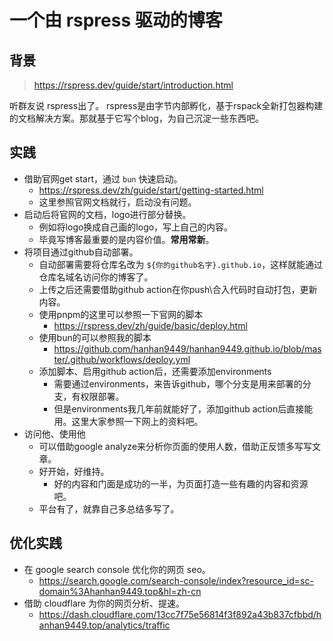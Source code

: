 # 一个由 rspress 驱动的博客

## 背景

> <https://rspress.dev/guide/start/introduction.html>

听群友说 rspress出了。 rspress是由字节内部孵化，基于rspack全新打包器构建的文档解决方案。那就基于它写个blog，为自己沉淀一些东西吧。

## 实践

- 借助官网get start，通过 `bun` 快速启动。
  - <https://rspress.dev/zh/guide/start/getting-started.html>
  - 这里参照官网文档就行，启动没有问题。
- 启动后将官网的文档，logo进行部分替换。
  - 例如将logo换成自己画的logo，写上自己的内容。
  - 毕竟写博客最重要的是内容价值。**常用常新**。
- 将项目通过github自动部署。
  - 自动部署需要将仓库名改为 `${你的github名字}.github.io`，这样就能通过仓库名域名访问你的博客了。
  - 上传之后还需要借助github action在你push\合入代码时自动打包，更新内容。
  - 使用pnpm的这里可以参照一下官网的脚本
    - <https://rspress.dev/zh/guide/basic/deploy.html>
  - 使用bun的可以参照我的脚本
    - <https://github.com/hanhan9449/hanhan9449.github.io/blob/master/.github/workflows/deploy.yml>
  - 添加脚本、启用github action后，还需要添加environments
    - 需要通过environments，来告诉github，哪个分支是用来部署的分支，有权限部署。
    - 但是environments我几年前就能好了，添加github action后直接能用。这里大家参照一下网上的资料吧。
- 访问他、使用他
  - 可以借助google analyze来分析你页面的使用人数，借助正反馈多写写文章。
  - 好开始，好维持。
    - 好的内容和门面是成功的一半，为页面打造一些有趣的内容和资源吧。
  - 平台有了，就靠自己多总结多写了。

## 优化实践

- 在 google search console 优化你的网页 seo。
  - <https://search.google.com/search-console/index?resource_id=sc-domain%3Ahanhan9449.top&hl=zh-cn>
- 借助 cloudflare 为你的网页分析、提速。
  - <https://dash.cloudflare.com/13cc7f75e56814f3f892a43b837cfbbd/hanhan9449.top/analytics/traffic>
